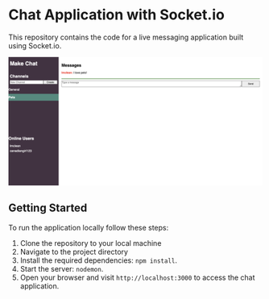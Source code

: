 # Chat Application with Socket.io

This repository contains the code for a live messaging application built using Socket.io. 

![Make Chat](makechat.png)

## Getting Started

To run the application locally follow these steps:

1. Clone the repository to your local machine
2. Navigate to the project directory
3. Install the required dependencies: `npm install`.
4. Start the server: `nodemon`.
5. Open your browser and visit `http://localhost:3000` to access the chat application.
